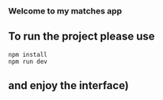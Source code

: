 ### Welcome to my matches app
## To run the project please use
```
npm install
npm run dev
````
## and enjoy the interface)
